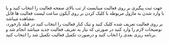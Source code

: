 <p>جهت ثبت پیگیری بر روی فعالیت میبایست از تب بالای صفحه فعالیت را انتخاب کنید و یا با وارد شدن به ماژول مربوطه با کلیک کردن بر روی آیکون ساعت لیست فعالیت ها قابل مشاهده میباشد.<br>بر روی فعالیت تعریف شده کلیک کنید و تیک کنار فعالیت را انتخاب کنید در فیلد بازخورد، نوضیحات لازم را وارد کنید در صورتی که نیاز به تعریف فعالیت جدید میباشد انجام شد و برنامه ریزی بعدی را انخاب کنید و درصورت تکمیل فعالیت تکمیل شد را انتخاب کنید.</p>
